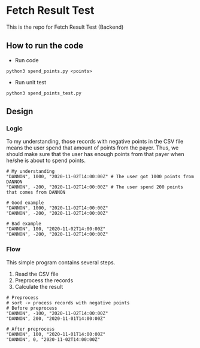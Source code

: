 # Fetch Result Test
This is the repo for Fetch Result Test (Backend)

## How to run the code
- Run code
```
python3 spend_points.py <points>
```

- Run unit test
```
python3 spend_points_test.py
```

## Design
### Logic
To my understanding, those records with negative points in the CSV file means the user spend that amount of points from the payer. Thus, we should make sure that the user has enough points from that payer when he/she is about to spend points. 
```
# My understanding
"DANNON", 1000, "2020-11-02T14:00:00Z" # The user got 1000 points from DANNON
"DANNON", -200, "2020-11-02T14:00:00Z" # The user spend 200 points that comes from DANNON
```

```
# Good example
"DANNON", 1000, "2020-11-02T14:00:00Z"
"DANNON", -200, "2020-11-02T14:00:00Z"

# Bad example
"DANNON", 100, "2020-11-02T14:00:00Z"
"DANNON", -200, "2020-11-02T14:00:00Z"
```

### Flow
This simple program contains several steps.
1. Read the CSV file
2. Preprocess the records
3. Calculate the result

```
# Preprocess
# sort -> process records with negative points
# Before preprocess
"DANNON", -100, "2020-11-02T14:00:00Z"
"DANNON", 200, "2020-11-01T14:00:00Z"

# After preprocess
"DANNON", 100, "2020-11-01T14:00:00Z"
"DANNON", 0, "2020-11-02T14:00:00Z"
```
